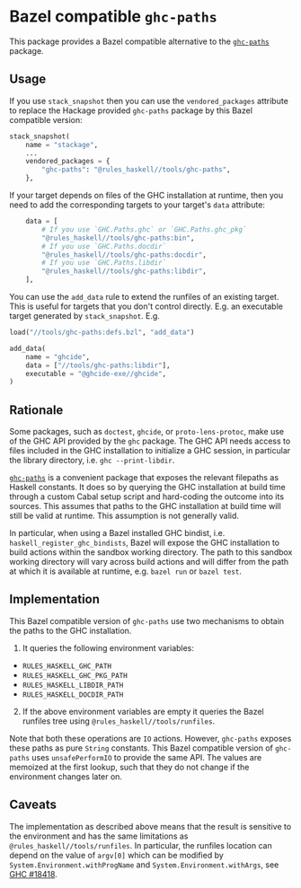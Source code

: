 # Bazel compatible `ghc-paths`

This package provides a Bazel compatible alternative to the [`ghc-paths`][ghc-paths-hackage] package.

## Usage

If you use `stack_snapshot` then you can use the `vendored_packages` attribute to replace the Hackage provided `ghc-paths` package by this Bazel compatible version:

``` python
stack_snapshot(
    name = "stackage",
    ...
    vendored_packages = {
        "ghc-paths": "@rules_haskell//tools/ghc-paths",
    },
```

If your target depends on files of the GHC installation at runtime, then you need to add the corresponding targets to your target's `data` attribute:

``` python
    data = [
        # If you use `GHC.Paths.ghc` or `GHC.Paths.ghc_pkg`
        "@rules_haskell//tools/ghc-paths:bin",
        # If you use `GHC.Paths.docdir`
        "@rules_haskell//tools/ghc-paths:docdir",
        # If you use `GHC.Paths.libdir`
        "@rules_haskell//tools/ghc-paths:libdir",
    ],
```

You can use the `add_data` rule to extend the runfiles of an existing target. This is useful for targets that you don't control directly. E.g. an executable target generated by `stack_snapshot`. E.g.

``` python
load("//tools/ghc-paths:defs.bzl", "add_data")

add_data(
    name = "ghcide",
    data = ["//tools/ghc-paths:libdir"],
    executable = "@ghcide-exe//ghcide",
)
```

## Rationale

Some packages, such as `doctest`, `ghcide`, or `proto-lens-protoc`, make use of the GHC API provided by the `ghc` package. The GHC API needs access to files included in the GHC installation to initialize a GHC session, in particular the library directory, i.e. `ghc --print-libdir`.

[`ghc-paths`][ghc-paths-hackage] is a convenient package that exposes the relevant filepaths as Haskell constants. It does so by querying the GHC installation at build time through a custom Cabal setup script and hard-coding the outcome into its sources. This assumes that paths to the GHC installation at build time will still be valid at runtime. This assumption is not generally valid.

In particular, when using a Bazel installed GHC bindist, i.e. `haskell_register_ghc_bindists`, Bazel will expose the GHC installation to build actions within the sandbox working directory. The path to this sandbox working directory will vary across build actions and will differ from the path at which it is available at runtime, e.g. `bazel run` or `bazel test`.

## Implementation

This Bazel compatible version of `ghc-paths` use two mechanisms to obtain the paths to the GHC installation.

1. It queries the following environment variables:
  - `RULES_HASKELL_GHC_PATH`
  - `RULES_HASKELL_GHC_PKG_PATH`
  - `RULES_HASKELL_LIBDIR_PATH`
  - `RULES_HASKELL_DOCDIR_PATH`
2. If the above environment variables are empty it queries the Bazel runfiles tree using `@rules_haskell//tools/runfiles`.

Note that both these operations are `IO` actions. However, `ghc-paths` exposes these paths as pure `String` constants. This Bazel compatible version of `ghc-paths` uses `unsafePerformIO` to provide the same API. The values are memoized at the first lookup, such that they do not change if the environment changes later on.

## Caveats

The implementation as described above means that the result is sensitive to the environment and has the same limitations as `@rules_haskell//tools/runfiles`. In particular, the runfiles location can depend on the value of `argv[0]` which can be modified by `System.Environment.withProgName` and `System.Environment.withArgs`, see [GHC #18418][ghc-18418].

[ghc-18418]: https://gitlab.haskell.org/ghc/ghc/-/issues/18418
[ghc-paths-hackage]: https://hackage.haskell.org/package/ghc-paths
